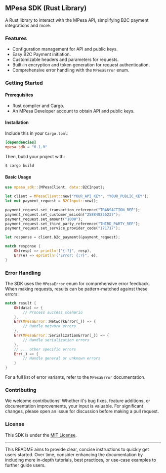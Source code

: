 ## MPesa SDK (Rust Library)

A Rust library to interact with the MPesa API, simplifying B2C payment integrations and more.

### Features

- Configuration management for API and public keys.
- Easy B2C Payment initiation.
- Customizable headers and parameters for requests.
- Built-in encryption and token generation for request authentication.
- Comprehensive error handling with the `MPesaError` enum.

### Getting Started

#### Prerequisites

- Rust compiler and Cargo.
- An MPesa Developer account to obtain API and public keys.

#### Installation

Include this in your `Cargo.toml`:

```toml
[dependencies]
mpesa_sdk = "0.1.0"
```

Then, build your project with:

```bash
$ cargo build
```

#### Basic Usage

```rust
use mpesa_sdk::{MPesaClient, data::B2CInput};

let client = MPesaClient::new("YOUR_API_KEY", "YOUR_PUBLIC_KEY");
let mut payment_request = B2CInput::new();

payment_request.set_transaction_reference("TRANSACTION_REF");
payment_request.set_customer_msisdn("258848255237");
payment_request.set_amount("1000");
payment_request.set_third_party_reference("THIRD_PARTY_REF");
payment_request.set_service_provider_code("171717");

let response = client.b2c_payment(&payment_request);

match response {
    Ok(resp) => println!("{:?}", resp),
    Err(e) => eprintln!("Error: {:?}", e),
}
```

### Error Handling

The SDK uses the `MPesaError` enum for comprehensive error feedback. When making requests, results can be pattern-matched against these errors:

```rust
match result {
    Ok(data) => {
        // Process success scenario
    },
    Err(MPesaError::NetworkError(_)) => {
        // Handle network errors
    },
    Err(MPesaError::SerializationError(_)) => {
        // Handle serialization errors
    },
    // ... other specific errors
    Err(_) => {
        // Handle general or unknown errors
    }
}
```

For a full list of error variants, refer to the `MPesaError` documentation.

### Contributing

We welcome contributions! Whether it's bug fixes, feature additions, or documentation improvements, your input is valuable. For significant changes, please open an issue for discussion before making a pull request.

### License

This SDK is under the [MIT License](https://choosealicense.com/licenses/mit/).

---

This README aims to provide clear, concise instructions to quickly get users started. Over time, consider enhancing the documentation by including more in-depth tutorials, best practices, or use-case examples to further guide users.